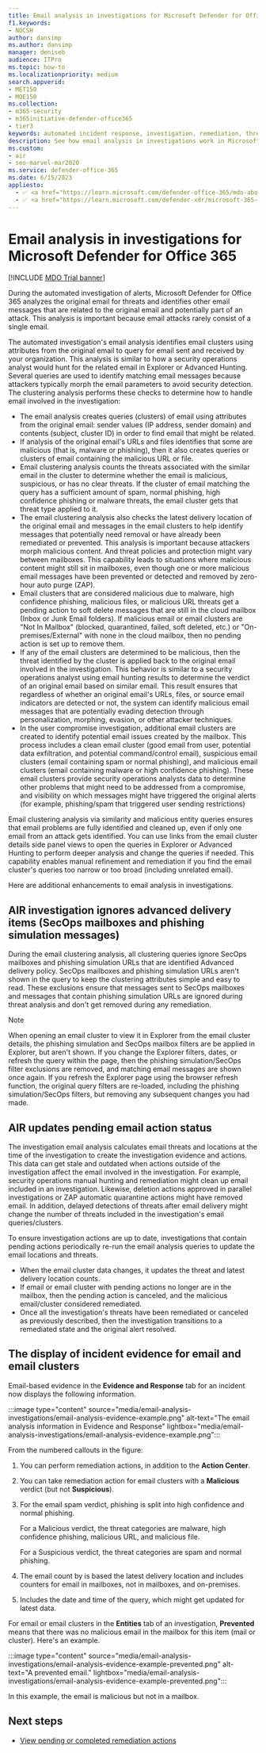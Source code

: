 ```yaml
---
title: Email analysis in investigations for Microsoft Defender for Office 365
f1.keywords:
- NOCSH
author: dansimp
ms.author: dansimp
manager: deniseb
audience: ITPro
ms.topic: how-to
ms.localizationpriority: medium
search.appverid:
- MET150
- MOE150
ms.collection:
- m365-security
- m365initiative-defender-office365
- tier3
keywords: automated incident response, investigation, remediation, threat protection
description: See how email analysis in investigations work in Microsoft Defender for Office 365.
ms.custom:
- air
- seo-marvel-mar2020
ms.service: defender-office-365
ms.date: 6/15/2023
appliesto:
  - ✅ <a href="https://learn.microsoft.com/defender-office-365/mdo-about#defender-for-office-365-plan-1-vs-plan-2-cheat-sheet" target="_blank">Microsoft Defender for Office 365 Plan 2</a>
  - ✅ <a href="https://learn.microsoft.com/defender-xdr/microsoft-365-defender" target="_blank">Microsoft Defender XDR</a>
---
```


# Email analysis in investigations for Microsoft Defender for Office 365

[!INCLUDE [MDO Trial banner](../includes/mdo-trial-banner.md)]

During the automated investigation of alerts, Microsoft Defender for Office 365 analyzes the original email for threats and identifies other email messages that are related to the original email and potentially part of an attack. This analysis is important because email attacks rarely consist of a single email.

The automated investigation's email analysis identifies email clusters using attributes from the original email to query for email sent and received by your organization. This analysis is similar to how a security operations analyst would hunt for the related email in Explorer or Advanced Hunting. Several queries are used to identify matching email messages because attackers typically morph the email parameters to avoid security detection. The clustering analysis performs these checks to determine how to handle email involved in the investigation:

- The email analysis creates queries (clusters) of email using attributes from the original email: sender values (IP address, sender domain) and contents (subject, cluster ID) in order to find email that might be related.
- If analysis of the original email's URLs and files identifies that some are malicious (that is, malware or phishing), then it also creates queries or clusters of email containing the malicious URL or file.
- Email clustering analysis counts the threats associated with the similar email in the cluster to determine whether the email is malicious, suspicious, or has no clear threats. If the cluster of email matching the query has a sufficient amount of spam, normal phishing, high confidence phishing or malware threats, the email cluster gets that threat type applied to it.
- The email clustering analysis also checks the latest delivery location of the original email and messages in the email clusters to help identify messages that potentially need removal or have already been remediated or prevented. This analysis is important because attackers morph malicious content. And threat policies and protection might vary between mailboxes. This capability leads to situations where malicious content might still sit in mailboxes, even though one or more malicious email messages have been prevented or detected and removed by zero-hour auto purge (ZAP).
- Email clusters that are considered malicious due to malware, high confidence phishing, malicious files, or malicious URL threats get a pending action to soft delete messages that are still in the cloud mailbox (Inbox or Junk Email folders). If malicious email or email clusters are "Not In Mailbox" (blocked, quarantined, failed, soft deleted, etc.) or "On-premises/External" with none in the cloud mailbox, then no pending action is set up to remove them.
- If any of the email clusters are determined to be malicious, then the threat identified by the cluster is applied back to the original email involved in the investigation. This behavior is similar to a security operations analyst using email hunting results to determine the verdict of an original email based on similar email. This result ensures that regardless of whether an original email's URLs, files, or source email indicators are detected or not, the system can identify malicious email messages that are potentially evading detection through personalization, morphing, evasion, or other attacker techniques.
- In the user compromise investigation, additional email clusters are created to identify potential email issues created by the mailbox. This process includes a clean email cluster (good email from user, potential data exfiltration, and potential command/control email), suspicious email clusters (email containing spam or normal phishing), and malicious email clusters (email containing malware or high confidence phishing). These email clusters provide security operations analysts data to determine other problems that might need to be addressed from a compromise, and visibility on which messages might have triggered the original alerts (for example, phishing/spam that triggered user sending restrictions)

Email clustering analysis via similarity and malicious entity queries ensures that email problems are fully identified and cleaned up, even if only one email from an attack gets identified. You can use links from the email cluster details side panel views to open the queries in Explorer or Advanced Hunting to perform deeper analysis and change the queries if needed. This capability enables manual refinement and remediation if you find the email cluster's queries too narrow or too broad (including unrelated email).

Here are additional enhancements to email analysis in investigations.

## AIR investigation ignores advanced delivery items (SecOps mailboxes and phishing simulation messages)

During the email clustering analysis, all clustering queries ignore SecOps mailboxes and phishing simulation URLs that are identified Advanced delivery policy. SecOps mailboxes and phishing simulation URLs aren't shown in the query to keep the clustering attributes simple and easy to read. These exclusions ensure that messages sent to SecOps mailboxes and messages that contain phishing simulation URLs are ignored during threat analysis and don't get removed during any remediation.

> [!NOTE]
> When opening an email cluster to view it in Explorer from the email cluster details, the phishing simulation and SecOps mailbox filters are be applied in Explorer, but aren't shown. If you change the Explorer filters, dates, or refresh the query within the page, then the phishing simulation/SecOps filter exclusions are removed, and matching email messages are shown once again. If you refresh the Explorer page using the browser refresh function, the original query filters are re-loaded, including the phishing simulation/SecOps filters, but removing any subsequent changes you had made.

## AIR updates pending email action status

The investigation email analysis calculates email threats and locations at the time of the investigation to create the investigation evidence and actions. This data can get stale and outdated when actions outside of the investigation affect the email involved in the investigation. For example, security operations manual hunting and remediation might clean up email included in an investigation. Likewise, deletion actions approved in parallel investigations or ZAP automatic quarantine actions might have removed email. In addition, delayed detections of threats after email delivery might change the number of threats included in the investigation's email queries/clusters.

To ensure investigation actions are up to date, investigations that contain pending actions periodically re-run the email analysis queries to update the email locations and threats.

- When the email cluster data changes, it updates the threat and latest delivery location counts.
- If email or email cluster with pending actions no longer are in the mailbox, then the pending action is canceled, and the malicious email/cluster considered remediated.
- Once all the investigation's threats have been remediated or canceled as previously described, then the investigation transitions to a remediated state and the original alert resolved.

## The display of incident evidence for email and email clusters

Email-based evidence in the **Evidence and Response** tab for an incident now displays the following information.

:::image type="content" source="media/email-analysis-investigations/email-analysis-evidence-example.png" alt-text="The email analysis information in Evidence and Response" lightbox="media/email-analysis-investigations/email-analysis-evidence-example.png":::

From the numbered callouts in the figure:

1. You can perform remediation actions, in addition to the **Action Center**.
2. You can take remediation action for email clusters with a **Malicious** verdict (but not **Suspicious**).
3. For the email spam verdict, phishing is split into high confidence and normal phishing.

   For a Malicious verdict, the threat categories are malware, high confidence phishing, malicious URL, and malicious file.

   For a Suspicious verdict, the threat categories are spam and normal phishing.

4. The email count by is based the latest delivery location and includes counters for email in mailboxes, not in mailboxes, and on-premises.
5. Includes the date and time of the query, which might get updated for latest data.

For email or email clusters in the **Entities** tab of an investigation, **Prevented** means that there was no malicious email in the mailbox for this item (mail or cluster). Here's an example.

:::image type="content" source="media/email-analysis-investigations/email-analysis-evidence-example-prevented.png" alt-text="A prevented email." lightbox="media/email-analysis-investigations/email-analysis-evidence-example-prevented.png":::

In this example, the email is malicious but not in a mailbox.

## Next steps

- [View pending or completed remediation actions](air-review-approve-pending-completed-actions.md)
